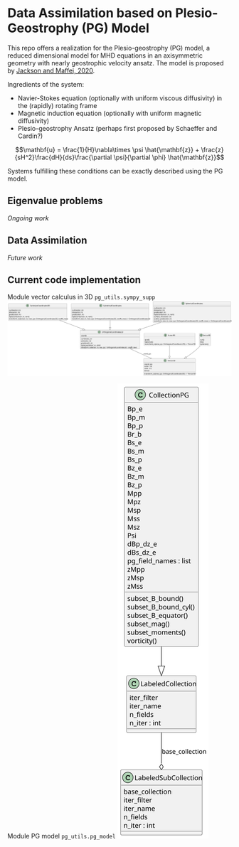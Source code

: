 # Data Assimilation based on Plesio-Geostrophy (PG) Model


This repo offers a realization for the Plesio-geostrophy (PG) model, a reduced dimensional model for MHD equations in an axisymmetric geometry with nearly geostrophic velocity ansatz. The model is proposed by [Jackson and Maffei, 2020](https://doi.org/10.1098/rspa.2020.0513).

Ingredients of the system:
- Navier-Stokes equation (optionally with uniform viscous diffusivity) in the (rapidly) rotating frame
- Magnetic induction equation (optionally with uniform magnetic diffusivity)
- Plesio-geostrophy Ansatz (perhaps first proposed by Schaeffer and Cardin?)

$$\mathbf{u} = \frac{1}{H}\nabla\times \psi \hat{\mathbf{z}} + \frac{z}{sH^2}\frac{dH}{ds}\frac{\partial \psi}{\partial \phi} \hat{\mathbf{z}}$$

Systems fulfilling these conditions can be exactly described using the PG model.

## Eigenvalue problems

*Ongoing work*

## Data Assimilation

*Future work*

## Current code implementation

Module vector calculus in 3D `pg_utils.sympy_supp`
![uml_v3d](./out/docs/classes_vector_calculus/classes_vector_calculus.svg)

Module PG model `pg_utils.pg_model`
![uml_pg_model](./out/docs/classes_pg_model/classes_pg_model.svg)

